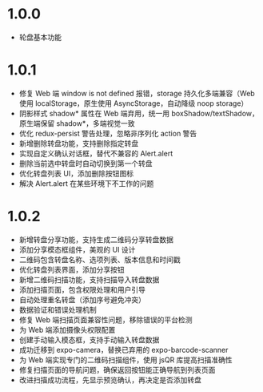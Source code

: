 # 1.0.0

- 轮盘基本功能

# 1.0.1

- 修复 Web 端 window is not defined 报错，storage 持久化多端兼容（Web 使用 localStorage，原生使用 AsyncStorage，自动降级 noop storage）
- 阴影样式 shadow* 属性在 Web 端弃用，统一用 boxShadow/textShadow，原生端保留 shadow*，多端视觉一致
- 优化 redux-persist 警告处理，忽略非序列化 action 警告
- 新增删除转盘功能，支持删除指定转盘
- 实现自定义确认对话框，替代不兼容的 Alert.alert
- 删除当前选中转盘时自动切换到第一个转盘
- 优化转盘列表 UI，添加删除按钮图标
- 解决 Alert.alert 在某些环境下不工作的问题

# 1.0.2

- 新增转盘分享功能，支持生成二维码分享转盘数据
- 添加分享模态框组件，美观的 UI 设计
- 二维码包含转盘名称、选项列表、版本信息和时间戳
- 优化转盘列表界面，添加分享按钮
- 新增二维码扫描功能，支持扫描导入转盘数据
- 添加扫描页面，包含权限处理和用户引导
- 自动处理重名转盘（添加序号避免冲突）
- 数据验证和错误处理机制
- 修复 Web 端扫描页面兼容性问题，移除错误的平台检测
- 为 Web 端添加摄像头权限配置
- 创建手动输入模态框，支持手动输入转盘数据
- 成功迁移到 expo-camera，替换已弃用的 expo-barcode-scanner
- 为 Web 端实现专门的二维码扫描组件，使用 jsQR 库提高扫描准确性
- 修复扫描页面的导航问题，确保返回按钮能正确导航到列表页面
- 改进扫描成功流程，先显示预览确认，再决定是否添加转盘
